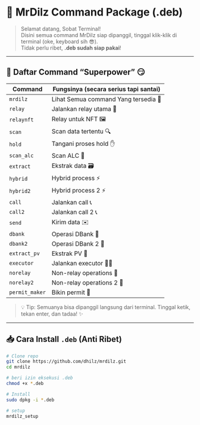 # 🚀 MrDilz Command Package (.deb)

> Selamat datang, Sobat Terminal!  
> Disini semua command MrDilz siap dipanggil, tinggal klik-klik di terminal (oke, keyboard sih 😎).  
> Tidak perlu ribet, **.deb sudah siap pakai**!

---

## 🎯 Daftar Command “Superpower” 😏

| Command       | Fungsinya (secara serius tapi santai) |
|---------------|--------------------------------------|
| `mrdilz`      | Lihat Semua command Yang tersedia  📝|
| `relay`       | Jalankan relay utama 🔌              |
| `relaynft`    | Relay untuk NFT 🖼️                   |
| `scan`        | Scan data tertentu 🔍                |
| `hold`        | Tangani proses hold ✋               |
| `scan_alc`    | Scan ALC 🧪                          |
| `extract`     | Ekstrak data 🗃️                      |
| `hybrid`      | Hybrid process ⚡                     |
| `hybrid2`     | Hybrid process 2 ⚡                   |
| `call`        | Jalankan call 📞                     |
| `call2`       | Jalankan call 2 📞                   |
| `send`        | Kirim data ✉️                        |
| `dbank`       | Operasi DBank 🏦                     |
| `dbank2`      | Operasi DBank 2 🏦                   |
| `extract_pv`  | Ekstrak PV 🔑                        |
| `executor`    | Jalankan executor 👨‍💻                 |
| `norelay`     | Non-relay operations 🚫              |
| `norelay2`    | Non-relay operations 2 🚫            |
| `permit_maker`| Bikin permit 📝                      |


> 💡 Tip: Semuanya bisa dipanggil langsung dari terminal. Tinggal ketik, tekan enter, dan tadaa! ✨

---

## 📥 Cara Install `.deb` (Anti Ribet)

```bash
# Clone repo
git clone https://github.com/dhilz/mrdilz.git
cd mrdilz

# beri izin eksekusi .deb
chmod +x *.deb

# Install
sudo dpkg -i *.deb

# setup
mrdilz_setup

